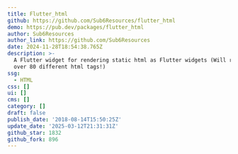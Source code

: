 ```yaml
---
title: Flutter_html
github: https://github.com/Sub6Resources/flutter_html
demo: https://pub.dev/packages/flutter_html
author: Sub6Resources
author_link: https://github.com/Sub6Resources
date: 2024-11-28T18:54:38.765Z
description: >-
  A Flutter widget for rendering static html as Flutter widgets (Will render
  over 80 different html tags!)
ssg:
  - HTML
css: []
ui: []
cms: []
category: []
draft: false
publish_date: '2018-08-14T15:50:25Z'
update_date: '2025-03-12T21:31:31Z'
github_star: 1832
github_fork: 896
---
```


